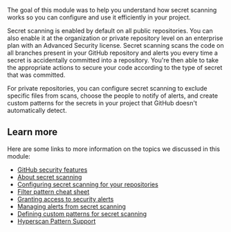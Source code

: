 The goal of this module was to help you understand how secret scanning works so you can configure and use it efficiently in your project.

Secret scanning is enabled by default on all public repositories. You can also enable it at the organization or private repository level on an enterprise plan with an Advanced Security license. Secret scanning scans the code on all branches present in your GitHub repository and alerts you every time a secret is accidentally committed into a repository. You're then able to take the appropriate actions to secure your code according to the type of secret that was committed.

For private repositories, you can configure secret scanning to exclude specific files from scans, choose the people to notify of alerts, and create custom patterns for the secrets in your project that GitHub doesn't automatically detect.

## Learn more

Here are some links to more information on the topics we discussed in this module:

- [GitHub security features](https://docs.github.com/code-security/getting-started/github-security-features)
- [About secret scanning](https://docs.github.com/code-security/secret-scanning/about-secret-scanning)
- [Configuring secret scanning for your repositories](https://docs.github.com/code-security/secret-scanning/configuring-secret-scanning-for-your-repositories)
- [Filter pattern cheat sheet](https://docs.github.com/actions/learn-github-actions/workflow-syntax-for-github-actions#filter-pattern-cheat-sheet)
- [Granting access to security alerts](https://docs.github.com/repositories/managing-your-repositorys-settings-and-features/enabling-features-for-your-repository/managing-security-and-analysis-settings-for-your-repository#granting-access-to-security-alerts)
- [Managing alerts from secret scanning](https://docs.github.com/code-security/secret-scanning/managing-alerts-from-secret-scanning)
- [Defining custom patterns for secret scanning](https://docs.github.com/code-security/secret-scanning/defining-custom-patterns-for-secret-scanning)
- [Hyperscan Pattern Support](http://intel.github.io/hyperscan/dev-reference/compilation.html#pattern-support)
